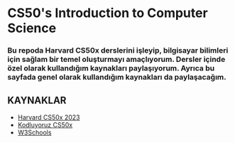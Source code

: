 # CS50's Introduction to Computer Science

### Bu repoda Harvard CS50x derslerini işleyip, bilgisayar bilimleri için sağlam bir temel oluşturmayı amaçlıyorum. Dersler içinde özel olarak kullandığım kaynakları paylaşıyorum. Ayrıca bu sayfada genel olarak kullandığım kaynakları da paylaşacağım.

## KAYNAKLAR
- [Harvard CS50x 2023](https://cs50.harvard.edu/x/2023/)
- [Kodluyoruz CS50x](https://courses.kodluyoruz.org/courses/course-v1:Kodluyoruz+CS50x+2020/about)
- [W3Schools](https://www.w3schools.com/c/index.php)
